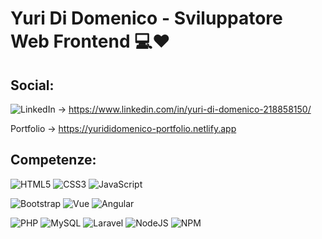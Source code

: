 
# Yuri Di Domenico - Sviluppatore Web Frontend  💻❤


## Social:
![LinkedIn](https://img.shields.io/badge/LinkedIn-%230077B5.svg?logo=linkedin&logoColor=white) → https://www.linkedin.com/in/yuri-di-domenico-218858150/

Portfolio → https://yurididomenico-portfolio.netlify.app

## Competenze:
![HTML5](https://img.shields.io/badge/html5-%23E34F26.svg?style=for-the-badge&logo=html5&logoColor=white) 
![CSS3](https://img.shields.io/badge/css3-%231572B6.svg?style=for-the-badge&logo=css3&logoColor=white) 
![JavaScript](https://img.shields.io/badge/javascript-%23323330.svg?style=for-the-badge&logo=javascript&logoColor=%23F7DF1E) 

![Bootstrap](https://img.shields.io/badge/bootstrap-%23563D7C.svg?style=for-the-badge&logo=bootstrap&logoColor=white) 
![Vue](https://img.shields.io/badge/vue-%233fb27f.svg?style=for-the-badge&logo=vue&logoColor=white)
![Angular](https://img.shields.io/badge/angular-%23dd0031.svg?style=for-the-badge&logo=angular&logoColor=white)

![PHP](https://img.shields.io/badge/php-%23777BB4.svg?style=for-the-badge&logo=php&logoColor=white) 
![MySQL](https://img.shields.io/badge/mysql-%2300f.svg?style=for-the-badge&logo=mysql&logoColor=white) 
![Laravel](https://img.shields.io/badge/laravel-%23FBFCFF.svg?style=for-the-badge&logo=laravel&logoColor=red) 
![NodeJS](https://img.shields.io/badge/node.js-6DA55F?style=for-the-badge&logo=node.js&logoColor=white)
![NPM](https://img.shields.io/badge/NPM-%23000000.svg?style=for-the-badge&logo=npm&logoColor=white) 





